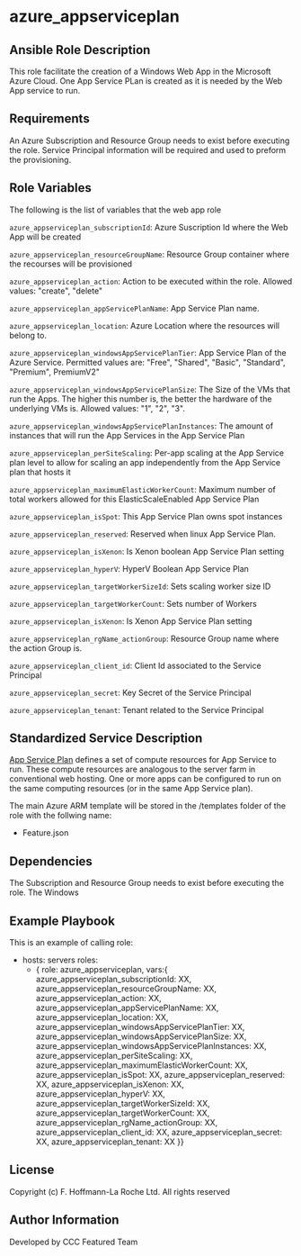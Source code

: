 azure_appserviceplan
================

Ansible Role Description
------------

This role facilitate the creation of a Windows Web App in the Microsoft Azure Cloud. One
App Service PLan is created as it is needed by the Web App service to run.

Requirements
------------
An Azure Subscription and Resource Group needs to exist before executing the role. Service Principal information will be required and used to preform the provisioning.

Role Variables
--------------
The following is the list of variables that the web app role 

`azure_appserviceplan_subscriptionId`: Azure Suscription Id where the Web App will be created

`azure_appserviceplan_resourceGroupName`: Resource Group container where the recourses will be provisioned

`azure_appserviceplan_action`: Action to be executed within the role. Allowed values: "create", "delete"

`azure_appserviceplan_appServicePlanName`: App Service Plan name.

`azure_appserviceplan_location`: Azure Location where the resources will belong to. 

`azure_appserviceplan_windowsAppServicePlanTier`: App Service Plan of the Azure Service. Permitted values are: "Free", "Shared", "Basic", "Standard", "Premium", PremiumV2"

`azure_appserviceplan_windowsAppServicePlanSize`: The Size of the VMs that run the Apps. The higher this number is, the better the hardware of the underlying VMs is. Allowed values: "1", "2", "3".

`azure_appserviceplan_windowsAppServicePlanInstances`: The amount of instances that will run the App Services in the App Service Plan

`azure_appserviceplan_perSiteScaling`: Per-app scaling at the App Service plan level to allow for scaling an app independently from the App Service plan that hosts it

`azure_appserviceplan_maximumElasticWorkerCount`: Maximum number of total workers allowed for this ElasticScaleEnabled App Service Plan

`azure_appserviceplan_isSpot`: This App Service Plan owns spot instances

`azure_appserviceplan_reserved`: Reserved when linux App Service Plan.

`azure_appserviceplan_isXenon`: Is Xenon boolean App Service Plan setting

`azure_appserviceplan_hyperV`: HyperV Boolean App Service Plan

`azure_appserviceplan_targetWorkerSizeId`: Sets scaling worker size ID

`azure_appserviceplan_targetWorkerCount`: Sets number of Workers

`azure_appserviceplan_isXenon`: Is Xenon App Service Plan setting

`azure_appserviceplan_rgName_actionGroup`: Resource Group name where the action Group is.

`azure_appserviceplan_client_id`: Client Id associated to the Service Principal

`azure_appserviceplan_secret`: Key Secret of the Service Principal

`azure_appserviceplan_tenant`: Tenant related to the Service Principal



Standardized Service Description
------------


[App Service Plan](https://docs.microsoft.com/en-us/azure/app-service/azure-web-sites-web-hosting-plans-in-depth-overview) defines a set of compute resources for App Service to run. These compute resources are analogous to the server farm in conventional web hosting. One or more apps can be configured to run on the same computing resources (or in the same App Service plan).


The main Azure ARM template will be stored in the /templates folder of the role with the follwing name:

  -   Feature.json


Dependencies
------------
The Subscription and Resource Group needs to exist before executing the role. The Windows


Example Playbook
----------------
This is an example of calling role:

- hosts: servers
  roles:
     - { role: azure_appserviceplan, vars:{  
                        azure_appserviceplan_subscriptionId: XX,
                        azure_appserviceplan_resourceGroupName: XX,     
                        azure_appserviceplan_action: XX,                                      
                        azure_appserviceplan_appServicePlanName: XX,
                        azure_appserviceplan_location: XX,
                        azure_appserviceplan_windowsAppServicePlanTier: XX,
                        azure_appserviceplan_windowsAppServicePlanSize: XX,
                        azure_appserviceplan_windowsAppServicePlanInstances: XX,
                        azure_appserviceplan_perSiteScaling:  XX,
                        azure_appserviceplan_maximumElasticWorkerCount:  XX,
                        azure_appserviceplan_isSpot: XX,
                        azure_appserviceplan_reserved:  XX,
                        azure_appserviceplan_isXenon: XX,
                        azure_appserviceplan_hyperV:  XX,
                        azure_appserviceplan_targetWorkerSizeId:  XX,
                        azure_appserviceplan_targetWorkerCount:  XX,
                        azure_appserviceplan_rgName_actionGroup:  XX,
                        azure_appserviceplan_client_id:  XX,
                        azure_appserviceplan_secret:  XX,
                        azure_appserviceplan_tenant:  XX   }}


License
-------
Copyright (c) F. Hoffmann-La Roche Ltd. All rights reserved


Author Information
------------------
Developed by CCC Featured Team

